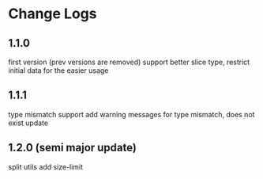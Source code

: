 # Change Logs

## 1.1.0
first version (prev versions are removed)
support better slice type,
restrict initial data for the easier usage

## 1.1.1
type mismatch support
add warning messages for type mismatch, does not exist update

## 1.2.0 (semi major update)
split utils
add size-limit